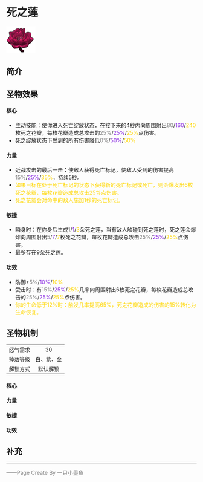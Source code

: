 # 死之莲
![死之莲](../Img/Texture2D_Potion/死之莲.png)
## 简介
## 圣物效果
#### **核心**  
- 主动技能：使你进入死亡绽放状态，在接下来的4秒内向周围射出<font color=gray>80</font>/<font color=BlueViolet>160</font>/<font color=gold>240</font>枚死之花瓣，每枚花瓣造成总攻击的<font color=gray>25%</font>/<font color=BlueViolet>25%</font>/<font color=gold>25%</font>点伤害。
- 死之绽放状态下受到的所有伤害降低<font color=gray>0%</font>/<font color=BlueViolet>50%</font>/<font color=gold>50%</font>

#### **力量** 
- 近战攻击的最后一击：使敌人获得死亡标记，使敌人受到的伤害提高<font color=gray>15%</font>/<font color=BlueViolet>25%</font>/<font color=gold>35%</font>，持续5秒。
- <font color=gold>如果目标在处于死亡标记的状态下获得新的死亡标记或死亡，则会爆发出6枚死之花瓣，每枚花瓣造成总攻击25%点伤害。</font>
- <font color=gold>死之花瓣会对命中的敌人施加1秒的死亡标记。</font>

#### **敏捷**
- 瞬身时：在你身后生成<font color=gray>1</font>/<font color=BlueViolet>1</font>/<font color=gold>3</font>朵死之莲，当有敌人触碰到死之莲时，死之莲会爆炸向周围射出<font color=gray>5</font>/<font color=BlueViolet>7</font>/<font color=gold>7</font>枚死之花瓣，每枚花瓣造成总攻击<font color=gray>25%</font>/<font color=BlueViolet>25%</font>/<font color=gold>25%</font>点伤害。
- 最多存在9朵死之莲。

#### **功效**
- 防御+<font color=gray>5%</font>/<font color=BlueViolet>10%</font>/<font color=gold>10%</font>
- 受击时：有<font color=gray>15%</font>/<font color=BlueViolet>25%</font>/<font color=gold>25%</font>几率向周围射出6枚死之花瓣，每枚花瓣造成总攻击的<font color=gray>25%</font>/<font color=BlueViolet>25%</font>/<font color=gold>25%</font>点伤害。
- <font color=gold>你的生命低于12%时：触发几率提高65%，死之花瓣造成的伤害的15%转化为生命恢复。</font>


## 圣物机制
|||
| :----: | :----: |
|怒气需求|30|
|掉落等级|白、紫、金|
|解锁方式|默认解锁|

#### **核心**

#### **力量**

#### **敏捷**

#### **功效**


## 补充

---

<font color=grey>——Page Create By 一只小墨鱼</font>
